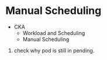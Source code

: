 # Manual Scheduling

 - CKA
    - Workload and Scheduling
    - Manual Scheduling


1. check why pod is still in pending.